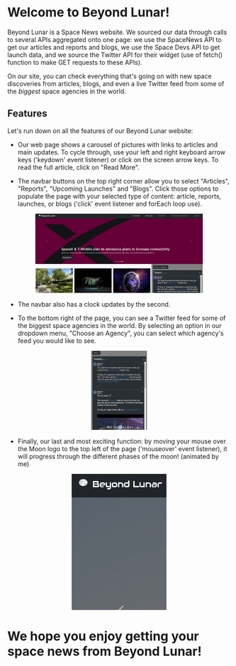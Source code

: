 

# **Welcome to Beyond Lunar!**

Beyond Lunar is a Space News website. We sourced our data through calls to several APIs aggregated onto one page: we use the SpaceNews API to get our articles and reports and blogs, we use the Space Devs API to get launch data, and we source the Twitter API for their widget (use of fetch() function to make GET requests to these APIs).

On our site, you can check everything that's going on with new space discoveries from articles, blogs, and even a live Twitter feed from some of the <em>biggest</em> space agencies in the world.

## Features

Let's run down on all the features of our Beyond Lunar website:

- Our web page shows a carousel of pictures with links to articles and main updates. To cycle through, use your left and right keyboard arrow keys ('keydown' event listener) or click on the screen arrow keys. To read the full article, click on "Read More".

- The navbar buttons on the top right corner allow you to select "Articles", "Reports", "Upcoming Launches" and "Blogs". Click those options to populate the page with your selected type of content: article, reports, launches, or blogs ('click' event listener and forEach loop use).

<p align="center">
  <img width=75% src="./public/images/navbar.gif" alt="navbar" />
</p>

- The navbar also has a clock updates by the second.

- To the bottom right of the page, you can see a Twitter feed for some of the biggest space agencies in the world. By selecting an option in our dropdown menu, "Choose an Agency", you can select which agency's feed you would like to see. 

<p align="center">
  <img width=25% src="./public/images/twitter-feed.gif" alt="twitter-feed" />
</p>

- Finally, our last and most exciting function: by moving your mouse over the Moon logo to the top left of the page ('mouseover' event listener), it will progress through the different phases of the moon! (animated by me)

<p align="center">
  <img src="./public/images/moon_mouseover.gif" alt="moon-logo" />
</p>

# We hope you enjoy getting your space news from Beyond Lunar!



